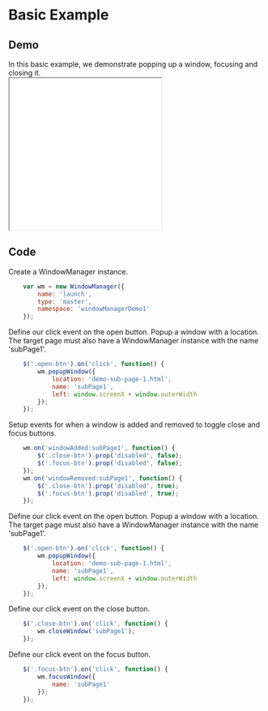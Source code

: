 # Basic Example

## Demo

<div class="clear"></div>
<div class="left">
	In this basic example, we demonstrate popping up a window, focusing and closing it.
</div>
<iframe src="../resources/demos/demo1.html" class="demo-frame" style="height:300px"></iframe>

<div class="clear"></div>

## Code


<div class="spacer"></div>
<div class="left">
Create a WindowManager instance.
</div>

```javascript
	var wm = new WindowManager({
        name: 'launch',
        type: 'master',
        namespace: 'windowManagerDemo1'
    });
```

<div class="clear"></div>
<div class="left">
	Define our click event on the open button. Popup a window with a location. 
	The target page must also have a WindowManager instance with the name 'subPage1'.
</div>

```javascript
    $('.open-btn').on('click', function() {
        wm.popupWindow({
            location: 'demo-sub-page-1.html',
            name: 'subPage1',
            left: window.screenX + window.outerWidth
        });
    });
```
<div class="clear"></div>

<div class="left">
	Setup events for when a window is added and removed to toggle close and focus buttons.
</div>

```javascript
    wm.on('windowAdded:subPage1', function() {
        $('.close-btn').prop('disabled', false);
        $('.focus-btn').prop('disabled', false);
    });
    wm.on('windowRemoved:subPage1', function() {
        $('.close-btn').prop('disabled', true);
        $('.focus-btn').prop('disabled', true);
    });
```
<div class="clear"></div>
<div class="left">
	Define our click event on the open button. Popup a window with a location. 
	The target page must also have a WindowManager instance with the name 'subPage1'.
</div>

```javascript
    $('.open-btn').on('click', function() {
        wm.popupWindow({
            location: 'demo-sub-page-1.html',
            name: 'subPage1',
            left: window.screenX + window.outerWidth
        });
    });
```
<div class="clear"></div>
<div class="left">
	Define our click event on the close button.
</div>

```javascript
    $('.close-btn').on('click', function() {
        wm.closeWindow('subPage1');
    });
```
<div class="clear"></div>
<div class="left">
	Define our click event on the focus button.
</div>

```javascript
    $('.focus-btn').on('click', function() {
		wm.focusWindow({
			name: 'subPage1'
		});
	});
```